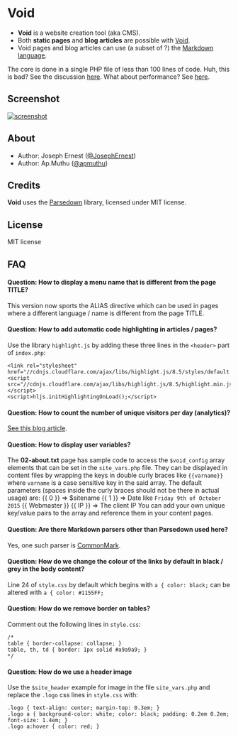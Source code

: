 Void
====

* **Void** is a website creation tool (aka CMS).
* Both **static pages** and **blog articles** are possible with [Void](https://gget.it/void/).
* Void pages and blog articles can use (a subset of ?) the [Markdown language](https://guides.github.com/features/mastering-markdown/).

The core is done in a single PHP file of less than 100 lines of code. Huh, this is bad? See the discussion [here](https://gget.it/void/article/03).
What about performance? See [here](https://gget.it/void/article/05-perf).

Screenshot
----

[![screenshot](https://cloud.githubusercontent.com/assets/2995044/25306550/0b8d5c20-27ad-11e7-818a-aefd1897eca3.png)](https://gget.it/void/demo/)

About
----

* Author: Joseph Ernest ([@JosephErnest](http:/twitter.com/JosephErnest))
* Author: Ap.Muthu ([@apmuthu](http://www.gnuacademy.org))

Credits
----

**Void** uses the [Parsedown](http://github.com/erusev/parsedown) library, licensed under MIT license.

License
----
MIT license

FAQ
----

#### Question: How to display a menu name that is different from the page TITLE?

This version now sports the ALIAS directive which can be used in pages where a different language / name is different from the page TITLE.

#### Question: How to add automatic code highlighting in articles / pages?

Use the library `highlight.js` by adding these three lines in the `<header>` part of `index.php`:

    <link rel="stylesheet" href="//cdnjs.cloudflare.com/ajax/libs/highlight.js/8.5/styles/default.min.css">
    <script src="//cdnjs.cloudflare.com/ajax/libs/highlight.js/8.5/highlight.min.js"></script>
    <script>hljs.initHighlightingOnLoad();</script>

#### Question: How to count the number of unique visitors per day (analytics)?

[See this blog article](https://gget.it/void/article/simpleanalytics).

#### Question: How to display user variables?

The **02-about.txt** page has sample code to access the `$void_config` array elements that can be set in the `site_vars.php` file.
They can be displayed in content files by wrapping the keys in double curly braces like `{{varname}}` where `varname` is a case sensitive key in the said array.
The default parameters (spaces inside the curly braces should not be there in actual usage) are:
{{ 0 }} => $sitename
{{ 1 }} => Date like `Friday 9th of October 2015`
{{ Webmaster }}
{{ IP }} => The client IP
You can add your own unique key/value pairs to the array and reference them in your content pages.

#### Question: Are there Markdown parsers other than Parsedown used here?

Yes, one such parser is [CommonMark](https://github.com/jgm/CommonMark).

#### Question: How do we change the colour of the links by default in black / grey in the body content?

Line 24 of `style.css` by default which begins with `a { color: black;` can be altered with `a { color: #1155FF;`

#### Question: How do we remove border on tables?

Comment out the following lines in `style.css`:
````
/*
table { border-collapse: collapse; }
table, th, td { border: 1px solid #a9a9a9; }
*/
````

#### Question: How do we use a header image

Use the `$site_header` example for image in the file `site_vars.php` and replace the `.logo` css lines in `style.css` with:
````
.logo { text-align: center; margin-top: 0.3em; }
.logo a { background-color: white; color: black; padding: 0.2em 0.2em; font-size: 1.4em; }
.logo a:hover { color: red; }
````
